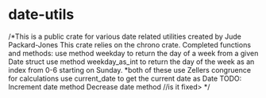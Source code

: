 # date-utils
/*This is a public crate for various date related utilities created by Jude Packard-Jones
This crate relies on the chrono crate. 
Completed functions and methods:
use method weekday to return the day of a week from a given Date struct 
use method weekday_as_int to return the day of the week as an index from 0-6 starting on Sunday. *both of these use Zellers congruence for calculations
use current_date to get the current date as Date
TODO:
Increment date method
Decrease date method
//is it fixed>
*/
